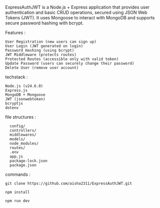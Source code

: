 ExpressAuthJWT is a Node.js + Express application that provides user authentication and basic CRUD operations,
secured using JSON Web Tokens (JWT). It uses Mongoose to interact with MongoDB and supports secure password hashing with bcrypt.

Features :

    User Registration (new users can sign up)
    User Login (JWT generated on login)
    Password Hashing (using bcrypt)
    JWT Middleware (protects routes)
    Protected Routes (accessible only with valid token)
    Update Password (users can securely change their password)
    Delete User (remove user account)

techstack : 

    Node.js (v24.6.0)
    Express.js 
    MongoDB + Mongoose
    JWT (jsonwebtoken) 
    bcryptjs 
    dotenv

file structures :

      config/
      controllers/
      middlewares/
      models/
      node_modules/
      routes/
      .env
      app.js
      package-lock.json
      package.json

commands :

    git clone https://github.com/aisha2311/ExpressAuthJWT.git 
    
    npm install
    
    npm run dev 













